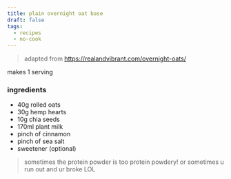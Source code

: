 ```yaml
---
title: plain overnight oat base
draft: false
tags:
  - recipes
  - no-cook
---
```


>adapted from https://realandvibrant.com/overnight-oats/

makes 1 serving
### ingredients
- 40g rolled oats
- 30g hemp hearts
- 10g chia seeds
- 170ml plant milk
- pinch of cinnamon 
- pinch of sea salt 
- sweetener (optional)

>sometimes the protein powder is too protein powdery! or sometimes u run out and ur broke LOL